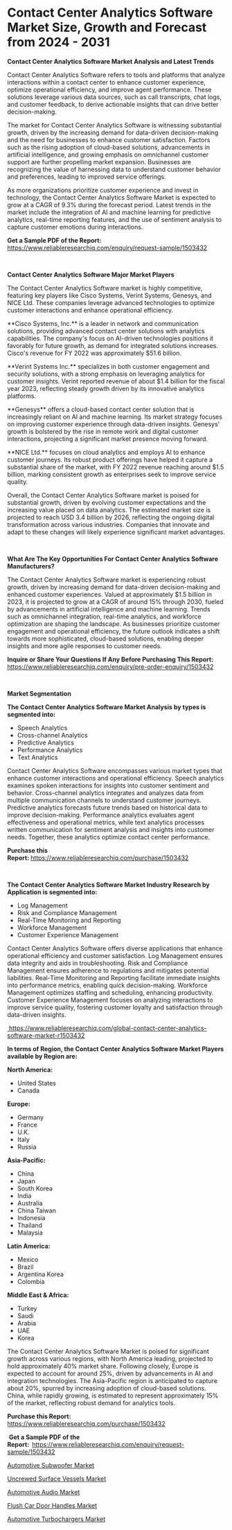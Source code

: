 <p><h1>Contact Center Analytics Software Market Size, Growth and Forecast from 2024 - 2031</h1></p><p><strong>Contact Center Analytics Software Market Analysis and Latest Trends</strong></p>
<p><p>Contact Center Analytics Software refers to tools and platforms that analyze interactions within a contact center to enhance customer experience, optimize operational efficiency, and improve agent performance. These solutions leverage various data sources, such as call transcripts, chat logs, and customer feedback, to derive actionable insights that can drive better decision-making.</p><p>The market for Contact Center Analytics Software is witnessing substantial growth, driven by the increasing demand for data-driven decision-making and the need for businesses to enhance customer satisfaction. Factors such as the rising adoption of cloud-based solutions, advancements in artificial intelligence, and growing emphasis on omnichannel customer support are further propelling market expansion. Businesses are recognizing the value of harnessing data to understand customer behavior and preferences, leading to improved service offerings.</p><p>As more organizations prioritize customer experience and invest in technology, the Contact Center Analytics Software Market is expected to grow at a CAGR of 9.3% during the forecast period. Latest trends in the market include the integration of AI and machine learning for predictive analytics, real-time reporting features, and the use of sentiment analysis to capture customer emotions during interactions.</p></p>
<p><strong>Get a Sample PDF of the Report:&nbsp;</strong> <a href="https://www.reliableresearchiq.com/enquiry/request-sample/1503432?utm_campaign=1834&utm_medium=2&utm_source=Github&utm_content=ia&utm_term=08122024&utm_id=contact-center-analytics-software">https://www.reliableresearchiq.com/enquiry/request-sample/1503432</a></p>
<p>&nbsp;</p>
<p><strong>Contact Center Analytics Software Major Market Players</strong></p>
<p><p>The Contact Center Analytics Software market is highly competitive, featuring key players like Cisco Systems, Verint Systems, Genesys, and NICE Ltd. These companies leverage advanced technologies to optimize customer interactions and enhance operational efficiency.</p><p>**Cisco Systems, Inc.** is a leader in network and communication solutions, providing advanced contact center solutions with analytics capabilities. The company's focus on AI-driven technologies positions it favorably for future growth, as demand for integrated solutions increases. Cisco's revenue for FY 2022 was approximately $51.6 billion.</p><p>**Verint Systems Inc.** specializes in both customer engagement and security solutions, with a strong emphasis on leveraging analytics for customer insights. Verint reported revenue of about $1.4 billion for the fiscal year 2023, reflecting steady growth driven by its innovative analytics platforms.</p><p>**Genesys** offers a cloud-based contact center solution that is increasingly reliant on AI and machine learning. Its market strategy focuses on improving customer experience through data-driven insights. Genesys' growth is bolstered by the rise in remote work and digital customer interactions, projecting a significant market presence moving forward.</p><p>**NICE Ltd.** focuses on cloud analytics and employs AI to enhance customer journeys. Its robust product offerings have helped it capture a substantial share of the market, with FY 2022 revenue reaching around $1.5 billion, marking consistent growth as enterprises seek to improve service quality.</p><p>Overall, the Contact Center Analytics Software market is poised for substantial growth, driven by evolving customer expectations and the increasing value placed on data analytics. The estimated market size is projected to reach USD 3.4 billion by 2026, reflecting the ongoing digital transformation across various industries. Companies that innovate and adapt to these changes will likely experience significant market advantages.</p></p>
<p>&nbsp;</p>
<p><strong>What Are The Key Opportunities For Contact Center Analytics Software Manufacturers?</strong></p>
<p><p>The Contact Center Analytics Software market is experiencing robust growth, driven by increasing demand for data-driven decision-making and enhanced customer experiences. Valued at approximately $1.5 billion in 2023, it is projected to grow at a CAGR of around 15% through 2030, fueled by advancements in artificial intelligence and machine learning. Trends such as omnichannel integration, real-time analytics, and workforce optimization are shaping the landscape. As businesses prioritize customer engagement and operational efficiency, the future outlook indicates a shift towards more sophisticated, cloud-based solutions, enabling deeper insights and more agile responses to customer needs.</p></p>
<p><strong>Inquire or Share Your Questions If Any Before Purchasing This Report:</strong> <a href="https://www.reliableresearchiq.com/enquiry/pre-order-enquiry/1503432?utm_campaign=1834&utm_medium=2&utm_source=Github&utm_content=ia&utm_term=08122024&utm_id=contact-center-analytics-software">https://www.reliableresearchiq.com/enquiry/pre-order-enquiry/1503432</a></p>
<p>&nbsp;</p>
<p><strong>Market Segmentation</strong></p>
<p><strong>The Contact Center Analytics Software Market Analysis by types is segmented into:</strong></p>
<p><ul><li>Speech Analytics</li><li>Cross-channel Analytics</li><li>Predictive Analytics</li><li>Performance Analytics</li><li>Text Analytics</li></ul></p>
<p><p>Contact Center Analytics Software encompasses various market types that enhance customer interactions and operational efficiency. Speech analytics examines spoken interactions for insights into customer sentiment and behavior. Cross-channel analytics integrates and analyzes data from multiple communication channels to understand customer journeys. Predictive analytics forecasts future trends based on historical data to improve decision-making. Performance analytics evaluates agent effectiveness and operational metrics, while text analytics processes written communication for sentiment analysis and insights into customer needs. Together, these analytics optimize contact center performance.</p></p>
<p><strong>Purchase this Report:&nbsp;</strong><a href="https://www.reliableresearchiq.com/purchase/1503432?utm_campaign=1834&utm_medium=2&utm_source=Github&utm_content=ia&utm_term=08122024&utm_id=contact-center-analytics-software">https://www.reliableresearchiq.com/purchase/1503432</a></p>
<p>&nbsp;</p>
<p><strong>The Contact Center Analytics Software Market Industry Research by Application is segmented into:</strong></p>
<p><ul><li>Log Management</li><li>Risk and Compliance Management</li><li>Real-Time Monitoring and Reporting</li><li>Workforce Management</li><li>Customer Experience Management</li></ul></p>
<p><p>Contact Center Analytics Software offers diverse applications that enhance operational efficiency and customer satisfaction. Log Management ensures data integrity and aids in troubleshooting. Risk and Compliance Management ensures adherence to regulations and mitigates potential liabilities. Real-Time Monitoring and Reporting facilitate immediate insights into performance metrics, enabling quick decision-making. Workforce Management optimizes staffing and scheduling, enhancing productivity. Customer Experience Management focuses on analyzing interactions to improve service quality, fostering customer loyalty and satisfaction through data-driven insights.</p></p>
<p><a href="https://www.reliableresearchiq.com/global-contact-center-analytics-software-market-r1503432?utm_campaign=1834&utm_medium=2&utm_source=Github&utm_content=ia&utm_term=08122024&utm_id=contact-center-analytics-software">&nbsp;https://www.reliableresearchiq.com/global-contact-center-analytics-software-market-r1503432</a></p>
<p><strong>In terms of Region, the Contact Center Analytics Software Market Players available by Region are:</strong></p>
<p>
    <p> <strong> North America: </strong>
        <ul>
            <li>United States</li>
            <li>Canada</li>
        </ul>
        </p> 
    <p> <strong> Europe: </strong>
        <ul>
            <li>Germany</li>
            <li>France</li>
            <li>U.K.</li>
            <li>Italy</li>
            <li>Russia</li>
        </ul>
        </p> 
    <p> <strong> Asia-Pacific: </strong>
        <ul>
            <li>China</li>
            <li>Japan</li>
            <li>South Korea</li>
            <li>India</li>
            <li>Australia</li>
            <li>China Taiwan</li>
            <li>Indonesia</li>
            <li>Thailand</li>
            <li>Malaysia</li>
        </ul>
        </p> 
    <p> <strong> Latin America: </strong>
        <ul>
            <li>Mexico</li>
            <li>Brazil</li>
            <li>Argentina Korea</li>
            <li>Colombia</li>
        </ul>
        </p> 
    <p> <strong> Middle East & Africa: </strong>
        <ul>
            <li>Turkey</li>
            <li>Saudi</li>
            <li>Arabia</li>
            <li>UAE</li>
            <li>Korea</li>
        </ul>
    </p>
    </p>
<p><p>The Contact Center Analytics Software Market is poised for significant growth across various regions, with North America leading, projected to hold approximately 40% market share. Following closely, Europe is expected to account for around 25%, driven by advancements in AI and integration technologies. The Asia-Pacific region is anticipated to capture about 20%, spurred by increasing adoption of cloud-based solutions. China, while rapidly growing, is estimated to represent approximately 15% of the market, reflecting robust demand for analytics tools.</p></p>
<p><strong>Purchase this Report: </strong><a href="https://www.reliableresearchiq.com/purchase/1503432?utm_campaign=1834&utm_medium=2&utm_source=Github&utm_content=ia&utm_term=08122024&utm_id=contact-center-analytics-software">https://www.reliableresearchiq.com/purchase/1503432</a></p>
<p>&nbsp;<strong>Get a Sample PDF of the Report:&nbsp;&nbsp;</strong><a href="https://www.reliableresearchiq.com/enquiry/request-sample/1503432?utm_campaign=1834&utm_medium=2&utm_source=Github&utm_content=ia&utm_term=08122024&utm_id=contact-center-analytics-software">https://www.reliableresearchiq.com/enquiry/request-sample/1503432</a></p>
<p><strong></strong></p>
<p><p><a href="https://www.linkedin.com/pulse/t-insight-dial-ziosf?utm_campaign=1834&utm_medium=2&utm_source=Github&utm_content=ia&utm_term=08122024&utm_id=contact-center-analytics-software">Automotive Subwoofer Market</a></p><p><a href="https://www.linkedin.com/pulse/t-insight-dial-ziosf?utm_campaign=1834&utm_medium=2&utm_source=Github&utm_content=ia&utm_term=08122024&utm_id=contact-center-analytics-software">Uncrewed Surface Vessels Market</a></p><p><a href="https://www.linkedin.com/pulse/t-insight-dial-ziosf?utm_campaign=1834&utm_medium=2&utm_source=Github&utm_content=ia&utm_term=08122024&utm_id=contact-center-analytics-software">Automotive Audio Market</a></p><p><a href="https://www.linkedin.com/pulse/t-insight-dial-ziosf?utm_campaign=1834&utm_medium=2&utm_source=Github&utm_content=ia&utm_term=08122024&utm_id=contact-center-analytics-software">Flush Car Door Handles Market</a></p><p><a href="https://www.linkedin.com/pulse/t-insight-dial-ziosf?utm_campaign=1834&utm_medium=2&utm_source=Github&utm_content=ia&utm_term=08122024&utm_id=contact-center-analytics-software">Automotive Turbochargers Market</a></p></p>